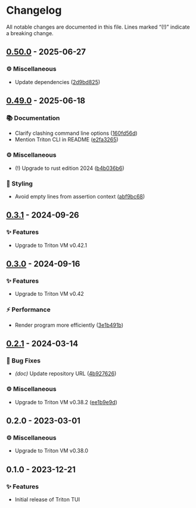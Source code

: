 # Changelog

All notable changes are documented in this file.
Lines marked “(!)” indicate a breaking change.

## [0.50.0](https://github.com/TritonVM/triton-tui/compare/v0.49.0..v0.50.0) - 2025-06-27

### ⚙️ Miscellaneous

- Update dependencies ([2d9bd825](https://github.com/TritonVM/triton-tui/commit/2d9bd825))

## [0.49.0](https://github.com/TritonVM/triton-tui/compare/v0.4.0..v0.49.0) - 2025-06-18

### 📚 Documentation

- Clarify clashing command line options ([160fd56d](https://github.com/TritonVM/triton-tui/commit/160fd56d))
- Mention Triton CLI in README ([e2fa3265](https://github.com/TritonVM/triton-tui/commit/e2fa3265))

### ⚙️ Miscellaneous

- (!) Upgrade to rust edition 2024 ([b4b036b6](https://github.com/TritonVM/triton-tui/commit/b4b036b6))

### 🎨 Styling

- Avoid empty lines from assertion context ([abf9bc68](https://github.com/TritonVM/triton-tui/commit/abf9bc68))

## [0.3.1](https://github.com/TritonVM/triton-tui/compare/v0.3.0..v0.3.1) - 2024-09-26

### ✨ Features

- Upgrade to Triton VM v0.42.1

## [0.3.0](https://github.com/TritonVM/triton-tui/compare/v0.2.1..v0.3.0) - 2024-09-16

### ✨ Features

- Upgrade to Triton VM v0.42

### ⚡️ Performance

- Render program more efficiently ([3e1b491b](https://github.com/TritonVM/triton-tui/commit/3e1b491b))

## [0.2.1](https://github.com/TritonVM/triton-tui/compare/v0.2.0..v0.2.1) - 2024-03-14

### 🐛 Bug Fixes

- *(doc)* Update repository URL ([4b927626](https://github.com/TritonVM/triton-tui/commit/4b927626))

### ⚙️ Miscellaneous

- Upgrade to Triton VM v0.38.2 ([ee1b9e9d](https://github.com/TritonVM/triton-tui/commit/ee1b9e9d))

## 0.2.0 - 2023-03-01

### ⚙️ Miscellaneous

- Upgrade to Triton VM v0.38.0

## 0.1.0 - 2023-12-21

### ✨ Features

- Initial release of Triton TUI
